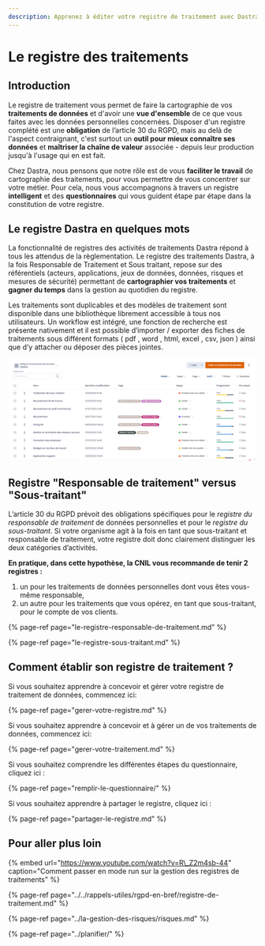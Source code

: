 ```yaml
---
description: Apprenez à éditer votre registre de traitement avec Dastra.
---
```


# Le registre des traitements

## Introduction

Le registre de traitement vous permet de faire la cartographie de vos **traitements de données** et d'avoir une **vue d'ensemble** de ce que vous faites avec les données personnelles concernées. Disposer d'un registre complété est une **obligation** de l’article 30 du RGPD, mais au delà de l'aspect contraignant, c'est surtout un **outil pour mieux connaître ses données** et **maîtriser la chaîne de valeur** associée - depuis leur production jusqu'à l'usage qui en est fait.  

Chez Dastra, nous pensons que notre rôle est de vous **faciliter le travail** de cartographie des traitements, pour vous permettre de vous concentrer sur votre métier. Pour cela, nous vous accompagnons à travers un registre **intelligent** et des **questionnaires** qui vous guident étape par étape dans la constitution de votre registre.

## Le registre Dastra en quelques mots

La fonctionnalité de registres des activités de traitements Dastra répond à tous les attendus de la règlementation. Le registre des traitements Dastra, à la fois Responsable de Traitement et Sous traitant, repose sur des référentiels \(acteurs, applications, jeux de données, données, risques et mesures de sécurité\) permettant de **cartographier vos traitements** et **gagner du temps** dans la gestion au quotidien du registre. 

Les traitements sont duplicables et des modèles de traitement sont disponible dans une bibliothèque librement accessible à tous nos utilisateurs. Un workflow est intégré, une fonction de recherche est présente nativement et il est possible d’importer / exporter des fiches de traitements sous différent formats \( pdf , word , html, excel , csv, json \) ainsi que d’y attacher ou déposer des pièces jointes.

![Aper&#xE7;u d&apos;un registre](../../.gitbook/assets/image%20%28206%29.png)

## Registre "Responsable de traitement" versus "Sous-traitant"

L’article 30 du RGPD prévoit des obligations spécifiques pour le _registre du responsable de traitement_ de données personnelles et pour le _registre du sous-traitant_. Si votre organisme agit à la fois en tant que sous-traitant et responsable de traitement, votre registre doit donc clairement distinguer les deux catégories d’activités.

**En pratique, dans cette hypothèse, la CNIL vous recommande de tenir 2 registres :**

1. un pour les traitements de données personnelles dont vous êtes vous-même responsable,
2. un autre pour les traitements que vous opérez, en tant que sous-traitant, pour le compte de vos clients.

{% page-ref page="le-registre-responsable-de-traitement.md" %}

{% page-ref page="le-registre-sous-traitant.md" %}

## Comment établir son registre de traitement ?

Si vous souhaitez apprendre à concevoir et gérer votre registre de traitement de données, commencez ici:

{% page-ref page="gerer-votre-registre.md" %}

Si vous souhaitez apprendre à concevoir et à gérer un de vos traitements de données, commencez ici:

{% page-ref page="gerer-votre-traitement.md" %}

Si vous souhaitez comprendre les différentes étapes du questionnaire, cliquez ici :

{% page-ref page="remplir-le-questionnaire/" %}

Si vous souhaitez apprendre à partager le registre, cliquez ici :

{% page-ref page="partager-le-registre.md" %}

## Pour aller plus loin

{% embed url="https://www.youtube.com/watch?v=R\_Z2m4sb-44" caption="Comment passer en mode run sur la gestion des registres de traitements" %}

{% page-ref page="../../rappels-utiles/rgpd-en-bref/registre-de-traitement.md" %}

{% page-ref page="../la-gestion-des-risques/risques.md" %}

{% page-ref page="../planifier/" %}



